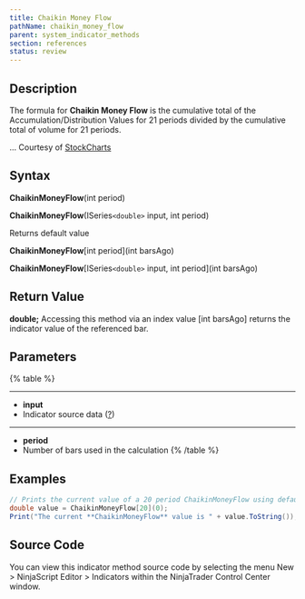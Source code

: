 ```yaml
---
title: Chaikin Money Flow
pathName: chaikin_money_flow
parent: system_indicator_methods
section: references
status: review
---
```


## Description

The formula for **Chaikin Money Flow** is the cumulative total of the Accumulation/Distribution Values for 21 periods divided by the cumulative total of volume for 21 periods.

... Courtesy of [StockCharts](stockcharts)

## Syntax

**ChaikinMoneyFlow**(int period)  

**ChaikinMoneyFlow**(ISeries`<double>` input, int period)

Returns default value  

**ChaikinMoneyFlow**[int period](int barsAgo)  

**ChaikinMoneyFlow**[ISeries`<double>` input, int period](int barsAgo)

## Return Value

**double;** Accessing this method via an index value [int barsAgo] returns the indicator value of the referenced bar.

## Parameters

{% table %}

---

* **input**
* Indicator source data ([?](valid_input_data_for_indicator.md))

---

* **period**
* Number of bars used in the calculation
{% /table %}

## Examples

```csharp
// Prints the current value of a 20 period ChaikinMoneyFlow using default price type
double value = ChaikinMoneyFlow[20](0);
Print("The current **ChaikinMoneyFlow** value is " + value.ToString());
```

## Source Code

You can view this indicator method source code by selecting the menu New > NinjaScript Editor > Indicators within the NinjaTrader Control Center window.
